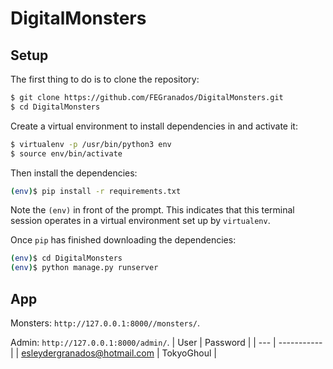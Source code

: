 # DigitalMonsters

## Setup

The first thing to do is to clone the repository:

```sh
$ git clone https://github.com/FEGranados/DigitalMonsters.git
$ cd DigitalMonsters
```

Create a virtual environment to install dependencies in and activate it:

```sh
$ virtualenv -p /usr/bin/python3 env
$ source env/bin/activate
```

Then install the dependencies:

```sh
(env)$ pip install -r requirements.txt
```
Note the `(env)` in front of the prompt. This indicates that this terminal
session operates in a virtual environment set up by `virtualenv`.

Once `pip` has finished downloading the dependencies:
```sh
(env)$ cd DigitalMonsters
(env)$ python manage.py runserver
```
## App

Monsters: `http://127.0.0.1:8000//monsters/`.

Admin: `http://127.0.0.1:8000/admin/`.
| User | Password |
| --- | ----------- |
| esleydergranados@hotmail.com | TokyoGhoul |
